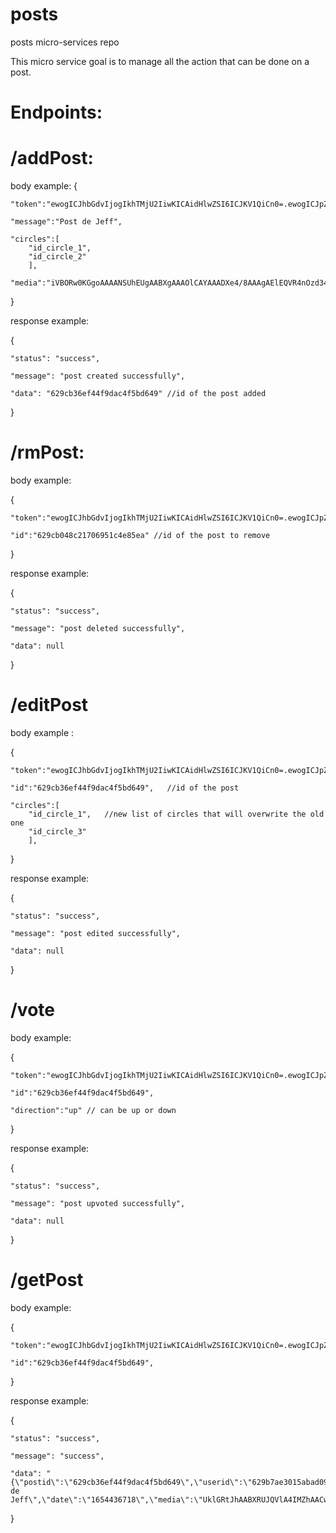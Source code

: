 # posts
posts micro-services repo

This micro service goal is to manage all the action that can be done on a post.

# Endpoints:

# /addPost:

body example:
{

    "token":"ewogICJhbGdvIjogIkhTMjU2IiwKICAidHlwZSI6ICJKV1QiCn0=.ewogICJpZCI6ICI2MjliN2FlMzAxNWFiYWQwOTMzZGQyZTgiLAogICJleHAiOiAiMCIKfQ==.Pz8/OCMQWAM/SUQ/eg4/Pwc/Py4/Pz8/Pz9IPz8qc1o=",
    
    "message":"Post de Jeff",
    
    "circles":[
        "id_circle_1",
        "id_circle_2"
        ],
        
    "media":"iVBORw0KGgoAAAANSUhEUgAABXgAAAOlCAYAAADXe4/8AAAgAElEQVR4nOzd34ttaX7f9/f3edbau6rOj+6Znh7PWLZ"
    
}

response example:

{

    "status": "success",
    
    "message": "post created successfully",
    
    "data": "629cb36ef44f9dac4f5bd649" //id of the post added
    
}

# /rmPost:

body example:

{

    "token":"ewogICJhbGdvIjogIkhTMjU2IiwKICAidHlwZSI6ICJKV1QiCn0=.ewogICJpZCI6ICI2MjliN2FlMzAxNWFiYWQwOTMzZGQyZTgiLAogICJleHAiOiAiMCIKfQ==.Pz8/OCMQWAM/SUQ/eg4/Pwc/Py4/Pz8/Pz9IPz8qc1o=",
    
    "id":"629cb048c21706951c4e85ea" //id of the post to remove
    
}

response example:

{

    "status": "success",
    
    "message": "post deleted successfully",
    
    "data": null
    
}

# /editPost

body example :

{

    "token":"ewogICJhbGdvIjogIkhTMjU2IiwKICAidHlwZSI6ICJKV1QiCn0=.ewogICJpZCI6ICI2MjliN2FlMzAxNWFiYWQwOTMzZGQyZTgiLAogICJleHAiOiAiMCIKfQ==.Pz8/OCMQWAM/SUQ/eg4/Pwc/Py4/Pz8/Pz9IPz8qc1o=",
    
    "id":"629cb36ef44f9dac4f5bd649",   //id of the post
    
    "circles":[
        "id_circle_1",   //new list of circles that will overwrite the old one
        "id_circle_3"
        ],
        
}

response example:

{

    "status": "success",
    
    "message": "post edited successfully",
    
    "data": null
    
}

# /vote

body example:

{

    "token":"ewogICJhbGdvIjogIkhTMjU2IiwKICAidHlwZSI6ICJKV1QiCn0=.ewogICJpZCI6ICI2MjliN2FlMzAxNWFiYWQwOTMzZGQyZTgiLAogICJleHAiOiAiMCIKfQ==.Pz8/OCMQWAM/SUQ/eg4/Pwc/Py4/Pz8/Pz9IPz8qc1o=",
    
    "id":"629cb36ef44f9dac4f5bd649",
    
    "direction":"up" // can be up or down
}

response example:

{

    "status": "success",
    
    "message": "post upvoted successfully",
    
    "data": null
}

# /getPost

body example:

{

    "token":"ewogICJhbGdvIjogIkhTMjU2IiwKICAidHlwZSI6ICJKV1QiCn0=.ewogICJpZCI6ICI2MjliN2FlMzAxNWFiYWQwOTMzZGQyZTgiLAogICJleHAiOiAiMCIKfQ==.Pz8/OCMQWAM/SUQ/eg4/Pwc/Py4/Pz8/Pz9IPz8qc1o=",
    
    "id":"629cb36ef44f9dac4f5bd649",
    
}

response example:

{

    "status": "success",
    
    "message": "success",
    
    "data": "{\"postid\":\"629cb36ef44f9dac4f5bd649\",\"userid\":\"629b7ae3015abad0933dd2e8\",\"message\":\"Post de Jeff\",\"date\":\"1654436718\",\"media\":\"UklGRtJhAABXRUJQVlA4IMZhAACwOAKdASp4BaUDPAIZaoMAAACWlu/BHj3qPRu0PbCP6Z+PnivyH4Z+g/4z9"
    
}
